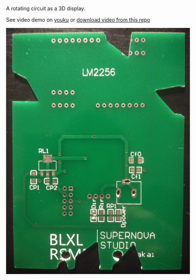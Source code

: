 A rotating circuit as a 3D display.

See video demo on [youku](http://v.youku.com/v_show/id_XNTY5OTkxNjY0.html?from=y1.7-1.2)
or [download video from this repo](https://github.com/blxlrsmb/3D-Display/raw/master/pres/img/blxlrsmb.mp4)

![img](/circuit.jpg)
